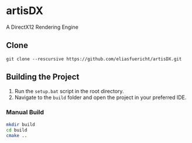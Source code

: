 # artisDX
A DirectX12 Rendering Engine

## Clone
```git clone --rescursive https://github.com/eliasfuericht/artisDX.git```

## Building the Project
1. Run the `setup.bat` script in the root directory.
2. Navigate to the `build` folder and open the project in your preferred IDE.

### Manual Build
   ```bash
   mkdir build
   cd build
   cmake ..
   ```
   

